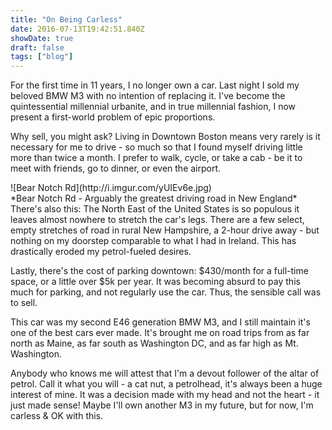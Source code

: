 ```yaml
---
title: "On Being Carless"
date: 2016-07-13T19:42:51.840Z
showDate: true
draft: false
tags: ["blog"]
---
```


For the first time in 11 years, I no longer own a car. Last night I sold my beloved BMW M3 with no intention of replacing it. 
I've become the quintessential millennial urbanite, and in true millennial fashion, I now present a first-world problem of epic proportions. 
 
Why sell, you might ask?
Living in Downtown Boston means very rarely is it necessary for me to drive - so much so that I found myself driving little more than twice a month. I prefer to walk, cycle, or take a cab - be it to meet with friends, go to dinner, or even the airport.

<span class="alignright">
![Bear Notch Rd](http://i.imgur.com/yUIEv6e.jpg)  <br style="clear:both;"/>
*Bear Notch Rd - Arguably the greatest driving road in New England*
</span>
There's also this: The North East of the United States is so populous it leaves almost nowhere to stretch the car's legs. There are a few select, empty stretches of road in rural New Hampshire, a 2-hour drive away - but nothing on my doorstep comparable to what I had in Ireland. This has drastically eroded my petrol-fueled desires.

Lastly, there's the cost of parking downtown: $430/month for a full-time space, or a little over $5k per year. It was becoming absurd to pay this much for parking, and not regularly use the car. Thus, the sensible call was to sell. 

This car was my second E46 generation BMW M3, and I still maintain it's one of the best cars ever made. It's brought me on road trips from as far north as Maine, as far south as Washington DC, and as far high as Mt. Washington.

Anybody who knows me will attest that I'm a devout follower of the altar of petrol. Call it what you will - a cat nut, a petrolhead, it's always been a huge interest of mine. It was a decision made with my head and not the heart - it just made sense! 
Maybe I'll own another M3 in my future, but for now, I'm carless & OK with this. 
